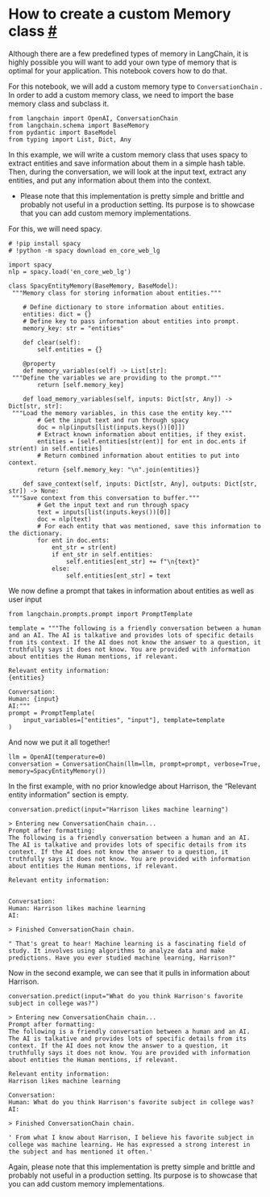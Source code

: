 


 How to create a custom Memory class
 [#](#how-to-create-a-custom-memory-class "Permalink to this headline")
=============================================================================================================



 Although there are a few predefined types of memory in LangChain, it is highly possible you will want to add your own type of memory that is optimal for your application. This notebook covers how to do that.
 



 For this notebook, we will add a custom memory type to
 `ConversationChain`
 . In order to add a custom memory class, we need to import the base memory class and subclass it.
 







```
from langchain import OpenAI, ConversationChain
from langchain.schema import BaseMemory
from pydantic import BaseModel
from typing import List, Dict, Any

```






 In this example, we will write a custom memory class that uses spacy to extract entities and save information about them in a simple hash table. Then, during the conversation, we will look at the input text, extract any entities, and put any information about them into the context.
 


* Please note that this implementation is pretty simple and brittle and probably not useful in a production setting. Its purpose is to showcase that you can add custom memory implementations.



 For this, we will need spacy.
 







```
# !pip install spacy
# !python -m spacy download en_core_web_lg

```










```
import spacy
nlp = spacy.load('en_core_web_lg')

```










```
class SpacyEntityMemory(BaseMemory, BaseModel):
 """Memory class for storing information about entities."""

    # Define dictionary to store information about entities.
    entities: dict = {}
    # Define key to pass information about entities into prompt.
    memory_key: str = "entities"
        
    def clear(self):
        self.entities = {}

    @property
    def memory_variables(self) -> List[str]:
 """Define the variables we are providing to the prompt."""
        return [self.memory_key]

    def load_memory_variables(self, inputs: Dict[str, Any]) -> Dict[str, str]:
 """Load the memory variables, in this case the entity key."""
        # Get the input text and run through spacy
        doc = nlp(inputs[list(inputs.keys())[0]])
        # Extract known information about entities, if they exist.
        entities = [self.entities[str(ent)] for ent in doc.ents if str(ent) in self.entities]
        # Return combined information about entities to put into context.
        return {self.memory_key: "\n".join(entities)}

    def save_context(self, inputs: Dict[str, Any], outputs: Dict[str, str]) -> None:
 """Save context from this conversation to buffer."""
        # Get the input text and run through spacy
        text = inputs[list(inputs.keys())[0]]
        doc = nlp(text)
        # For each entity that was mentioned, save this information to the dictionary.
        for ent in doc.ents:
            ent_str = str(ent)
            if ent_str in self.entities:
                self.entities[ent_str] += f"\n{text}"
            else:
                self.entities[ent_str] = text

```






 We now define a prompt that takes in information about entities as well as user input
 







```
from langchain.prompts.prompt import PromptTemplate

template = """The following is a friendly conversation between a human and an AI. The AI is talkative and provides lots of specific details from its context. If the AI does not know the answer to a question, it truthfully says it does not know. You are provided with information about entities the Human mentions, if relevant.

Relevant entity information:
{entities}

Conversation:
Human: {input}
AI:"""
prompt = PromptTemplate(
    input_variables=["entities", "input"], template=template
)

```






 And now we put it all together!
 







```
llm = OpenAI(temperature=0)
conversation = ConversationChain(llm=llm, prompt=prompt, verbose=True, memory=SpacyEntityMemory())

```






 In the first example, with no prior knowledge about Harrison, the “Relevant entity information” section is empty.
 







```
conversation.predict(input="Harrison likes machine learning")

```








```
> Entering new ConversationChain chain...
Prompt after formatting:
The following is a friendly conversation between a human and an AI. The AI is talkative and provides lots of specific details from its context. If the AI does not know the answer to a question, it truthfully says it does not know. You are provided with information about entities the Human mentions, if relevant.

Relevant entity information:


Conversation:
Human: Harrison likes machine learning
AI:

> Finished ConversationChain chain.

```






```
" That's great to hear! Machine learning is a fascinating field of study. It involves using algorithms to analyze data and make predictions. Have you ever studied machine learning, Harrison?"

```






 Now in the second example, we can see that it pulls in information about Harrison.
 







```
conversation.predict(input="What do you think Harrison's favorite subject in college was?")

```








```
> Entering new ConversationChain chain...
Prompt after formatting:
The following is a friendly conversation between a human and an AI. The AI is talkative and provides lots of specific details from its context. If the AI does not know the answer to a question, it truthfully says it does not know. You are provided with information about entities the Human mentions, if relevant.

Relevant entity information:
Harrison likes machine learning

Conversation:
Human: What do you think Harrison's favorite subject in college was?
AI:

> Finished ConversationChain chain.

```






```
' From what I know about Harrison, I believe his favorite subject in college was machine learning. He has expressed a strong interest in the subject and has mentioned it often.'

```






 Again, please note that this implementation is pretty simple and brittle and probably not useful in a production setting. Its purpose is to showcase that you can add custom memory implementations.
 




